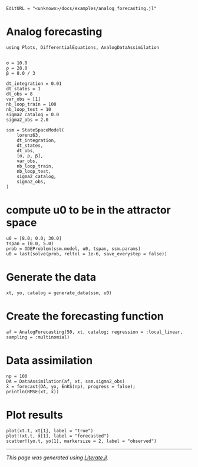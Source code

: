 ```@meta
EditURL = "<unknown>/docs/examples/analog_forecasting.jl"
```

# Analog forecasting

````@example analog_forecasting
using Plots, DifferentialEquations, AnalogDataAssimilation


σ = 10.0
ρ = 28.0
β = 8.0 / 3

dt_integration = 0.01
dt_states = 1
dt_obs = 8
var_obs = [1]
nb_loop_train = 100
nb_loop_test = 10
sigma2_catalog = 0.0
sigma2_obs = 2.0

ssm = StateSpaceModel(
    lorenz63,
    dt_integration,
    dt_states,
    dt_obs,
    [σ, ρ, β],
    var_obs,
    nb_loop_train,
    nb_loop_test,
    sigma2_catalog,
    sigma2_obs,
)
````

# compute u0 to be in the attractor space

````@example analog_forecasting
u0 = [8.0; 0.0; 30.0]
tspan = (0.0, 5.0)
prob = ODEProblem(ssm.model, u0, tspan, ssm.params)
u0 = last(solve(prob, reltol = 1e-6, save_everystep = false))
````

# Generate the data

````@example analog_forecasting
xt, yo, catalog = generate_data(ssm, u0)
````

# Create the forecasting function

````@example analog_forecasting
af = AnalogForecasting(50, xt, catalog; regression = :local_linear, sampling = :multinomial)
````

# Data assimilation

````@example analog_forecasting
np = 100
DA = DataAssimilation(af, xt, ssm.sigma2_obs)
x̂ = forecast(DA, yo, EnKS(np), progress = false);
println(RMSE(xt, x̂))
````

# Plot results

````@example analog_forecasting
plot(xt.t, xt[1], label = "true")
plot!(xt.t, x̂[1], label = "forecasted")
scatter!(yo.t, yo[1], markersize = 2, label = "observed")
````

---

*This page was generated using [Literate.jl](https://github.com/fredrikekre/Literate.jl).*

